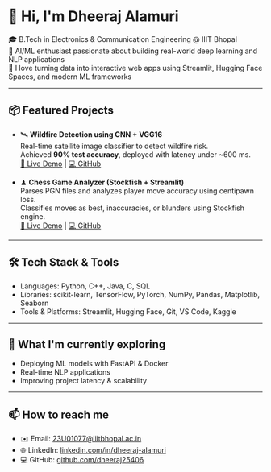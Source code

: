 # 👋 Hi, I'm Dheeraj Alamuri

🎓 B.Tech in Electronics & Communication Engineering @ IIIT Bhopal  
🤖 AI/ML enthusiast passionate about building real-world deep learning and NLP applications  
🚀 I love turning data into interactive web apps using Streamlit, Hugging Face Spaces, and modern ML frameworks

---

## 📦 Featured Projects

- 🛰 **Wildfire Detection using CNN + VGG16**  
  Real-time satellite image classifier to detect wildfire risk.  
  Achieved **90% test accuracy**, deployed with latency under ~600 ms.  
  [🔗 Live Demo](link) | [💻 GitHub](link)

- ♟ **Chess Game Analyzer (Stockfish + Streamlit)**  
  Parses PGN files and analyzes player move accuracy using centipawn loss.  
  Classifies moves as best, inaccuracies, or blunders using Stockfish engine.  
  [🔗 Live Demo](link) | [💻 GitHub](link)

---

## 🛠 Tech Stack & Tools

- Languages: Python, C++, Java, C, SQL
- Libraries: scikit-learn, TensorFlow, PyTorch, NumPy, Pandas, Matplotlib, Seaborn
- Tools & Platforms: Streamlit, Hugging Face, Git, VS Code, Kaggle

---

## 🌱 What I'm currently exploring

- Deploying ML models with FastAPI & Docker
- Real-time NLP applications
- Improving project latency & scalability

---

## 📫 How to reach me

- ✉️ Email: [23U01077@iiitbhopal.ac.in](mailto:23U01077@iiitbhopal.ac.in)
- 🌐 LinkedIn: [linkedin.com/in/dheeraj-alamuri](https://linkedin.com/in/dheeraj-alamuri)
- 💻 GitHub: [github.com/dheeraj25406](https://github.com/dheeraj25406)
